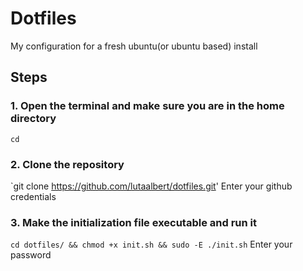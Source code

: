 # Dotfiles
My configuration for a fresh ubuntu(or ubuntu based) install
## Steps
### 1. Open the terminal and make sure you are in the home directory
`cd`
### 2. Clone the repository
`git clone https://github.com/lutaalbert/dotfiles.git'
Enter your github credentials
### 3. Make the initialization file executable and run it
`cd dotfiles/ && chmod +x init.sh && sudo -E ./init.sh`
Enter your password

